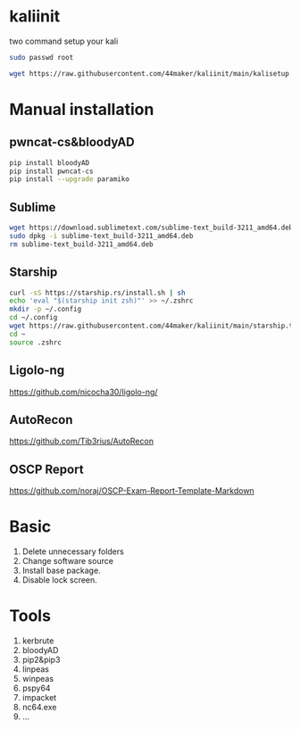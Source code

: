 # kaliinit
two command setup your kali
```bash
sudo passwd root
```
```bash
wget https://raw.githubusercontent.com/44maker/kaliinit/main/kalisetup.sh && chmod +x kalisetup.sh && bash kalisetup.sh
```
# Manual installation
## pwncat-cs&bloodyAD
```bash
pip install bloodyAD
pip install pwncat-cs
pip install --upgrade paramiko
```
## Sublime
```bash
wget https://download.sublimetext.com/sublime-text_build-3211_amd64.deb
sudo dpkg -i sublime-text_build-3211_amd64.deb
rm sublime-text_build-3211_amd64.deb
```
## Starship
```bash
curl -sS https://starship.rs/install.sh | sh
echo 'eval "$(starship init zsh)"' >> ~/.zshrc
mkdir -p ~/.config
cd ~/.config
wget https://raw.githubusercontent.com/44maker/kaliinit/main/starship.toml
cd ~
source .zshrc
```
## Ligolo-ng
https://github.com/nicocha30/ligolo-ng/

## AutoRecon
https://github.com/Tib3rius/AutoRecon

## OSCP Report
https://github.com/noraj/OSCP-Exam-Report-Template-Markdown


# Basic 
1. Delete unnecessary folders
2. Change software source
3. Install base package.
4. Disable lock screen.

# Tools
1. kerbrute
2. bloodyAD
3. pip2&pip3
4. linpeas
5. winpeas
6. pspy64
7. impacket
8. nc64.exe
9. ...
